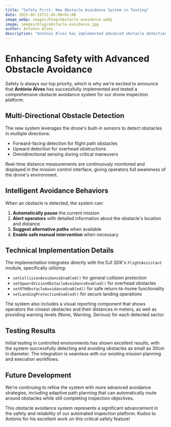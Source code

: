 ```yaml
---
title: "Safety First: New Obstacle Avoidance System in Testing"
date: 2025-05-15T11:45:00+01:00
image_webp: images/blog/obstacle-avoidance.webp
image: images/blog/obstacle-avoidance.jpg
author: António Alves
description: "António Alves has implemented advanced obstacle detection and avoidance capabilities to ensure safer automated inspections."
---
```


# Enhancing Safety with Advanced Obstacle Avoidance

Safety is always our top priority, which is why we're excited to announce that **António Alves** has successfully implemented and tested a comprehensive obstacle avoidance system for our drone inspection platform.

## Multi-Directional Obstacle Detection

The new system leverages the drone's built-in sensors to detect obstacles in multiple directions:

- Forward-facing detection for flight path obstacles
- Upward detection for overhead obstructions
- Omnidirectional sensing during critical maneuvers

Real-time distance measurements are continuously monitored and displayed in the mission control interface, giving operators full awareness of the drone's environment.

## Intelligent Avoidance Behaviors

When an obstacle is detected, the system can:

1. **Automatically pause** the current mission
2. **Alert operators** with detailed information about the obstacle's location and distance
3. **Suggest alternative paths** when available
4. **Enable safe manual intervention** when necessary

## Technical Implementation Details

The implementation integrates directly with the DJI SDK's `FlightAssistant` module, specifically utilizing:

- `setCollisionAvoidanceEnabled()` for general collision protection
- `setUpwardVisionObstacleAvoidanceEnabled()` for overhead obstacles
- `setRTHObstacleAvoidanceEnabled()` for safe return-to-home functionality
- `setLandingProtectionEnabled()` for secure landing operations

The system also includes a visual reporting component that shows operators the closest obstacles and their distances in meters, as well as providing warning levels (None, Warning, Serious) for each detected sector.

## Testing Results

Initial testing in controlled environments has shown excellent results, with the system successfully detecting and avoiding obstacles as small as 30cm in diameter. The integration is seamless with our existing mission planning and execution workflows.

## Future Development

We're continuing to refine the system with more advanced avoidance strategies, including adaptive path planning that can automatically route around obstacles while still completing inspection objectives.

This obstacle avoidance system represents a significant advancement in the safety and reliability of our automated inspection platform. Kudos to António for his excellent work on this critical safety feature!